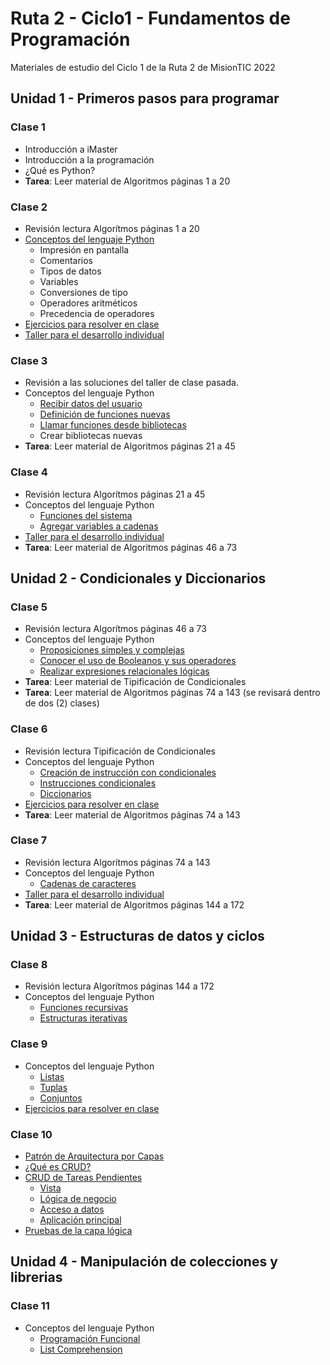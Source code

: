 # Ruta 2 - Ciclo1 - Fundamentos de Programación
Materiales de estudio del Ciclo 1 de la Ruta 2 de MisionTIC 2022

## Unidad 1 - Primeros pasos para programar 
### Clase 1
* Introducción a iMaster
* Introducción a la programación
* ¿Qué es Python?
* **Tarea**: Leer material de Algoritmos páginas 1 a 20

### Clase 2
* Revisión lectura Algorítmos páginas 1 a 20
* [Conceptos del lenguaje Python](clase02/conceptos_lenguaje.ipynb)
  * Impresión en pantalla
  * Comentarios
  * Tipos de datos
  * Variables
  * Conversiones de tipo
  * Operadores aritméticos
  * Precedencia de operadores
* [Ejercicios para resolver en clase](clase02/ejercicios.md)
* [Taller para el desarrollo individual](clase02/taller.md)

### Clase 3
* Revisión a las soluciones del taller de clase pasada.
* Conceptos del lenguaje Python
  * [Recibir datos del usuario](clase03/recibir_datos.ipynb)
  * [Definición de funciones nuevas](clase03/funciones_propias.ipynb)
  * [Llamar funciones desde bibliotecas](clase03/bibliotecas_sistema.ipynb)
  * Crear bibliotecas nuevas
* **Tarea**: Leer material de Algoritmos páginas 21 a 45


### Clase 4
* Revisión lectura Algorítmos páginas 21 a 45
* Conceptos del lenguaje Python
  * [Funciones del sistema](clase04/funciones_sistema.ipynb)
  * [Agregar variables a cadenas](clase04/formato_cadenas.ipynb)
* [Taller para el desarrollo individual](clase04/taller.md)
* **Tarea**: Leer material de Algoritmos páginas 46 a 73

## Unidad 2 - Condicionales y Diccionarios
### Clase 5
* Revisión lectura Algorítmos páginas 46 a 73
* Conceptos del lenguaje Python
  * [Proposiciones simples y complejas](clase05/proposiciones.md)
  * [Conocer el uso de Booleanos y sus operadores](clase05/operaciones_logicas.md)
  * [Realizar expresiones relacionales lógicas](clase05/expresiones_logicas.md)
* **Tarea**: Leer material de Tipificación de Condicionales
* **Tarea**: Leer material de Algoritmos páginas 74 a 143 (se revisará dentro de dos (2) clases)

### Clase 6
* Revisión lectura Tipificación de Condicionales
* Conceptos del lenguaje Python
  * [Creación de instrucción con condicionales](clase06/operadores_condicionales.ipynb)
  * [Instrucciones condicionales](clase06/instrucciones_condicionales.ipynb)
  * [Diccionarios](clase06/diccionarios.ipynb)
* [Ejercicios para resolver en clase](clase06/ejercicios.md)
* **Tarea**: Leer material de Algoritmos páginas 74 a 143

### Clase 7
* Revisión lectura Algorítmos páginas 74 a 143
* Conceptos del lenguaje Python
  * [Cadenas de caracteres](clase07/strings.ipynb)
* [Taller para el desarrollo individual](clase07/taller.md)
* **Tarea**: Leer material de Algoritmos páginas 144 a 172

## Unidad 3 - Estructuras de datos y ciclos
### Clase 8
* Revisión lectura Algorítmos páginas 144 a 172
* Conceptos del lenguaje Python
  * [Funciones recursivas](clase08/funciones_recursivas.ipynb)
  * [Estructuras iterativas](clase08/estructuras_iterativas.ipynb)

### Clase 9
* Conceptos del lenguaje Python
  * [Listas](clase09/listas.ipynb)
  * [Tuplas](clase09/tuplas.ipynb)
  * [Conjuntos](clase09/conjuntos.ipynb)
* [Ejercicios para resolver en clase](clase09/ejercicios.md)

### Clase 10
* [Patrón de Arquitectura por Capas](clase10/Arquitectura_capas.md)
* [¿Qué es CRUD?](clase10/CRUD.md)
* [CRUD de Tareas Pendientes](clase10/explicacion_ejemplo.md)
  * [Vista](clase10/vista.py)
  * [Lógica de negocio](clase10/logica.py)
  * [Acceso a datos](clase10/datos.py)
  * [Aplicación principal](clase10/main.py)
* [Pruebas de la capa lógica](test_logica.ipynb)

## Unidad 4 - Manipulación de colecciones y librerias
### Clase 11
* Conceptos del lenguaje Python
  * [Programación Funcional](clase11/programacion_funcional.ipynb)
  * [List Comprehension](clase11/list_comprehension.ipynb)